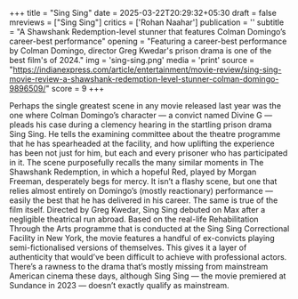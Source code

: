+++
title = "Sing Sing"
date = 2025-03-22T20:29:32+05:30
draft = false
mreviews = ["Sing Sing"]
critics = ['Rohan Naahar']
publication = ''
subtitle = "A Shawshank Redemption-level stunner that features Colman Domingo’s career-best performance"
opening = "Featuring a career-best performance by Colman Domingo, director Greg Kwedar's prison drama is one of the best film's of 2024."
img = 'sing-sing.png'
media = 'print'
source = "https://indianexpress.com/article/entertainment/movie-review/sing-sing-movie-review-a-shawshank-redemption-level-stunner-colman-domingo-9896509/"
score = 9
+++

Perhaps the single greatest scene in any movie released last year was the one where Colman Domingo’s character — a convict named Divine G — pleads his case during a clemency hearing in the startling prison drama Sing Sing. He tells the examining committee about the theatre programme that he has spearheaded at the facility, and how uplifting the experience has been not just for him, but each and every prisoner who has participated in it. The scene purposefully recalls the many similar moments in The Shawshank Redemption, in which a hopeful Red, played by Morgan Freeman, desperately begs for mercy. It isn’t a flashy scene, but one that relies almost entirely on Domingo’s (mostly reactionary) performance — easily the best that he has delivered in his career. The same is true of the film itself. Directed by Greg Kwedar, Sing Sing debuted on Max after a negligible theatrical run abroad. Based on the real-life Rehabilitation Through the Arts programme that is conducted at the Sing Sing Correctional Facility in New York, the movie features a handful of ex-convicts playing semi-fictionalised versions of themselves. This gives it a layer of authenticity that would’ve been difficult to achieve with professional actors. There’s a rawness to the drama that’s mostly missing from mainstream American cinema these days, although Sing Sing — the movie premiered at Sundance in 2023 — doesn’t exactly qualify as mainstream.
